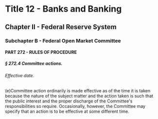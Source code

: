 
# Title 12 - Banks and Banking
## Chapter II - Federal Reserve System
### Subchapter B - Federal Open Market Committee
#### PART 272 - RULES OF PROCEDURE
##### § 272.4 Committee actions.
###### Effective date.

(e)Committee action ordinarily is made effective as of the time it is taken because the nature of the subject matter and the action taken is such that the public interest and the proper discharge of the Committee's responsibilities so require. Occasionally, however, the Committee may specify that an action is to be effective at some different time.
